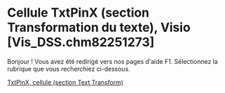 
# Cellule TxtPinX (section Transformation du texte), Visio [Vis_DSS.chm82251273]

Bonjour ! Vous avez été redirigé vers nos pages d'aide F1. Sélectionnez la rubrique que vous recherchiez ci-dessous.

[TxtPinX, cellule (section Text Transform)](http://msdn.microsoft.com/library/d0c0fe52-6a9e-e40e-394e-83a851db55a4%28Office.15%29.aspx)
